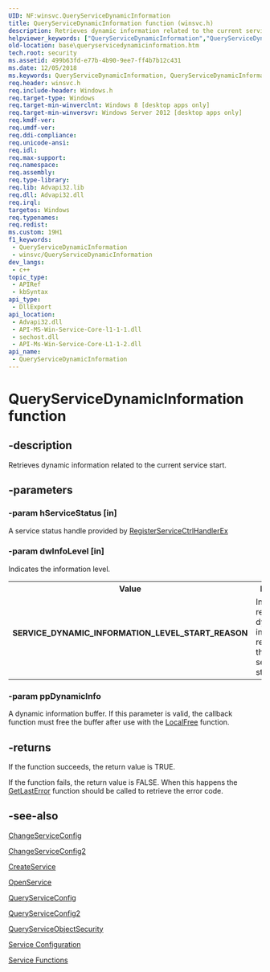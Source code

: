 ```yaml
---
UID: NF:winsvc.QueryServiceDynamicInformation
title: QueryServiceDynamicInformation function (winsvc.h)
description: Retrieves dynamic information related to the current service start.
helpviewer_keywords: ["QueryServiceDynamicInformation","QueryServiceDynamicInformation function","SERVICE_DYNAMIC_INFORMATION_LEVEL_START_REASON","base.queryservicedynamicinformation","winsvc/QueryServiceDynamicInformation"]
old-location: base\queryservicedynamicinformation.htm
tech.root: security
ms.assetid: 499b63fd-e77b-4b90-9ee7-ff4b7b12c431
ms.date: 12/05/2018
ms.keywords: QueryServiceDynamicInformation, QueryServiceDynamicInformation function, SERVICE_DYNAMIC_INFORMATION_LEVEL_START_REASON, base.queryservicedynamicinformation, winsvc/QueryServiceDynamicInformation
req.header: winsvc.h
req.include-header: Windows.h
req.target-type: Windows
req.target-min-winverclnt: Windows 8 [desktop apps only]
req.target-min-winversvr: Windows Server 2012 [desktop apps only]
req.kmdf-ver: 
req.umdf-ver: 
req.ddi-compliance: 
req.unicode-ansi: 
req.idl: 
req.max-support: 
req.namespace: 
req.assembly: 
req.type-library: 
req.lib: Advapi32.lib
req.dll: Advapi32.dll
req.irql: 
targetos: Windows
req.typenames: 
req.redist: 
ms.custom: 19H1
f1_keywords:
 - QueryServiceDynamicInformation
 - winsvc/QueryServiceDynamicInformation
dev_langs:
 - c++
topic_type:
 - APIRef
 - kbSyntax
api_type:
 - DllExport
api_location:
 - Advapi32.dll
 - API-MS-Win-Service-Core-l1-1-1.dll
 - sechost.dll
 - API-Ms-Win-Service-Core-L1-1-2.dll
api_name:
 - QueryServiceDynamicInformation
---
```


# QueryServiceDynamicInformation function


## -description

Retrieves dynamic information related to the current service start.

## -parameters

### -param hServiceStatus [in]

A service status handle provided by <a href="https://docs.microsoft.com/windows/desktop/api/winsvc/nf-winsvc-registerservicectrlhandlerexa">RegisterServiceCtrlHandlerEx</a>

### -param dwInfoLevel [in]

Indicates the information level.

<table>
<tr>
<th>Value</th>
<th>Meaning</th>
</tr>
<tr>
<td width="40%"><a id="SERVICE_DYNAMIC_INFORMATION_LEVEL_START_REASON"></a><a id="service_dynamic_information_level_start_reason"></a><dl>
<dt><b>SERVICE_DYNAMIC_INFORMATION_LEVEL_START_REASON</b></dt>
</dl>
</td>
<td width="60%">
Indicates a request for dynamic information related to the current service start.

</td>
</tr>
</table>

### -param ppDynamicInfo

A dynamic information buffer. If this parameter is valid, the callback function must free the          buffer after use with the <a href="https://docs.microsoft.com/windows/desktop/api/winbase/nf-winbase-localfree">LocalFree</a> function.

## -returns

If the function succeeds, the return value is TRUE.

If the function fails, the return value is FALSE. When this happens the <a href="https://docs.microsoft.com/windows/desktop/api/errhandlingapi/nf-errhandlingapi-getlasterror">GetLastError</a> function should be called to retrieve the error code.

## -see-also

<a href="https://docs.microsoft.com/windows/desktop/api/winsvc/nf-winsvc-changeserviceconfiga">ChangeServiceConfig</a>



<a href="https://docs.microsoft.com/windows/desktop/api/winsvc/nf-winsvc-changeserviceconfig2a">ChangeServiceConfig2</a>



<a href="https://docs.microsoft.com/windows/desktop/api/winsvc/nf-winsvc-createservicea">CreateService</a>



<a href="https://docs.microsoft.com/windows/desktop/api/winsvc/nf-winsvc-openservicea">OpenService</a>



<a href="https://docs.microsoft.com/windows/desktop/api/winsvc/nf-winsvc-queryserviceconfiga">QueryServiceConfig</a>



<a href="https://docs.microsoft.com/windows/desktop/api/winsvc/nf-winsvc-queryserviceconfig2a">QueryServiceConfig2</a>



<a href="https://docs.microsoft.com/windows/desktop/api/winsvc/nf-winsvc-queryserviceobjectsecurity">QueryServiceObjectSecurity</a>



<a href="https://docs.microsoft.com/windows/desktop/Services/service-configuration">Service Configuration</a>



<a href="https://docs.microsoft.com/windows/desktop/Services/service-functions">Service Functions</a>

